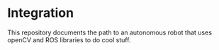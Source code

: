 # Integration
This repository documents the path to an autonomous robot that uses openCV and ROS libraries to do cool stuff.
